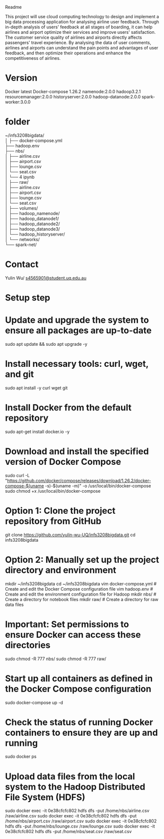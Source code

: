 Readme

This project will use cloud computing technology to design and implement a big data processing application for analysing airline user feedback. Through in-depth analysis of users' feedback at all stages of boarding, it can help airlines and airport optimize their services and improve users' satisfaction. The customer service quality of airlines and airports directly affects passengers' travel experience. By analysing the data of user comments, airlines and airports can understand the pain points and advantages of user feedback, and then optimize their operations and enhance the competitiveness of airlines.

# Version
Docker latest
Docker-compose 1.26.2
namenode:2.0.0
hadoop3.2.1
resourcemanager:2.0.0
historyserver:2.0.0
hadoop-datanode:2.0.0
spark-worker:3.0.0

# folder
~/infs3208bigdata/             
│
├── docker-compose.yml          
├── hadoop.env                  
├── nbs/                        
│   ├── airline.csv            
│   ├── airport.csv             
│   ├── lounge.csv              
│   └── seat.csv                
│    └── 4 ipynb                
│
├── raw/                        
│   ├── airline.csv            
│   ├── airport.csv             
│   ├── lounge.csv              
│   └── seat.csv                
│
├── volumes/                   
│   ├── hadoop_namenode/        
│   ├── hadoop_datanode1/       
│   ├── hadoop_datanode2/       
│   ├── hadoop_datanode3/       
│   └── hadoop_historyserver/   
│
└── networks/                   
    └── spark-net/              


# Contact
Yulin Wu/
s4565901@student.uq.edu.au


# Setup step
# Update and upgrade the system to ensure all packages are up-to-date
sudo apt update && sudo apt upgrade -y

# Install necessary tools: curl, wget, and git
sudo apt install -y curl wget git

# Install Docker from the default repository
sudo apt-get install docker.io -y

# Download and install the specified version of Docker Compose
sudo curl -L "https://github.com/docker/compose/releases/download/1.26.2/docker-compose-$(uname -s)-$(uname -m)" -o /usr/local/bin/docker-compose
sudo chmod +x /usr/local/bin/docker-compose

# Option 1: Clone the project repository from GitHub
git clone https://github.com/yulin-wu-UQ/infs3208bigdata.git
cd infs3208bigdata

# Option 2: Manually set up the project directory and environment
mkdir ~/infs3208bigdata
cd ~/infs3208bigdata
vim docker-compose.yml  # Create and edit the Docker Compose configuration file
vim hadoop.env  # Create and edit the environment configuration file for Hadoop
mkdir nbs/  # Create a directory for notebook files
mkdir raw/  # Create a directory for raw data files

# Important: Set permissions to ensure Docker can access these directories
sudo chmod -R 777 nbs/
sudo chmod -R 777 raw/

# Start up all containers as defined in the Docker Compose configuration
sudo docker-compose up -d

# Check the status of running Docker containers to ensure they are up and running
sudo docker ps

# Upload data files from the local system to the Hadoop Distributed File System (HDFS)
sudo docker exec -it 0e38cfcfc802 hdfs dfs -put /home/nbs/airline.csv /raw/airline.csv 
sudo docker exec -it 0e38cfcfc802 hdfs dfs -put /home/nbs/airport.csv /raw/airport.csv
sudo docker exec -it 0e38cfcfc802 hdfs dfs -put /home/nbs/lounge.csv /raw/lounge.csv 
sudo docker exec -it 0e38cfcfc802 hdfs dfs -put /home/nbs/seat.csv /raw/seat.csv

